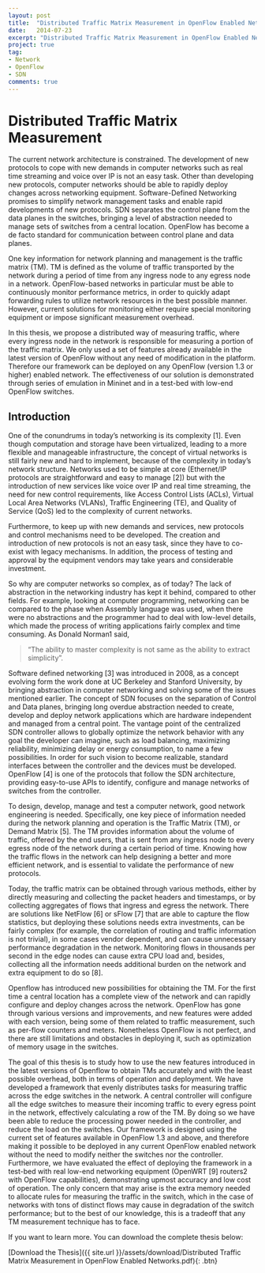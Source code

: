 ```yaml
---
layout: post
title:  "Distributed Traffic Matrix Measurement in OpenFlow Enabled Networks"
date:   2014-07-23
excerpt: "Distributed Traffic Matrix Measurement in OpenFlow Enabled Networks, using opensource tools"
project: true
tag:
- Network 
- OpenFlow
- SDN
comments: true
---
```


# Distributed Traffic Matrix Measurement

The current network architecture is constrained. The development of new protocols to cope with 
new demands in computer networks such as real time streaming and voice over IP is not an 
easy task. Other than developing new protocols, computer networks should be able to rapidly 
deploy changes across networking equipment. Software-Defined Networking promises to 
simplify network management tasks and enable rapid developments of new protocols. SDN 
separates the control plane from the data planes in the switches, bringing a level of abstraction 
needed to manage sets of switches from a central location. OpenFlow has become a de facto 
standard for communication between control plane and data planes. 

One key information for network planning and management is the traffic matrix (TM). TM is 
defined as the volume of traffic transported by the network during a period of time from any 
ingress node to any egress node in a network. OpenFlow-based networks in particular must be 
able to continuously monitor performance metrics, in order to quickly adapt forwarding rules to 
utilize network resources in the best possible manner. However, current solutions for monitoring 
either require special monitoring equipment or impose significant measurement overhead. 

In this thesis, we propose a distributed way of measuring traffic, where every ingress node in 
the network is responsible for measuring a portion of the traffic matrix. We only used a set of 
features already available in the latest version of OpenFlow without any need of modification in 
the platform. Therefore our framework can be deployed on any OpenFlow (version 1.3 or 
higher) enabled network. The effectiveness of our solution is demonstrated through series of 
emulation in Mininet and in a test-bed with low-end OpenFlow switches.

## Introduction

One of the conundrums in today’s networking is its complexity [1]. Even though computation
and storage have been virtualized, leading to a more flexible and manageable infrastructure, the
concept of virtual networks is still fairly new and hard to implement, because of the complexity in
today’s network structure. Networks used to be simple at core (Ethernet/IP protocols are
straightforward and easy to manage [2]) but with the introduction of new services like voice over
IP and real time streaming, the need for new control requirements, like Access Control Lists
(ACLs), Virtual Local Area Networks (VLANs), Traffic Engineering (TE), and Quality of Service
(QoS) led to the complexity of current networks. 

Furthermore, to keep up with new demands and services, new protocols and control
mechanisms need to be developed. The creation and introduction of new protocols is not an
easy task, since they have to co-exist with legacy mechanisms. In addition, the process of
testing and approval by the equipment vendors may take years and considerable investment.

So why are computer networks so complex, as of today? The lack of abstraction in the
networking industry has kept it behind, compared to other fields. For example, looking at
computer programming, networking can be compared to the phase when Assembly language
was used, when there were no abstractions and the programmer had to deal with low-level
details, which made the process of writing applications fairly complex and time consuming. As
Donald Norman1 said,

> “The ability to master complexity is not same as the ability to extract simplicity”.

Software defined networking [3] was introduced in 2008, as a concept evolving form the work
done at UC Berkeley and Stanford University, by bringing abstraction in computer networking
and solving some of the issues mentioned earlier. The concept of SDN focuses on the
separation of Control and Data planes, bringing long overdue abstraction needed to create,
develop and deploy network applications which are hardware independent and managed from a
central point. The vantage point of the centralized SDN controller allows to globally optimize the
network behavior with any goal the developer can imagine, such as load balancing, maximizing
reliability, minimizing delay or energy consumption, to name a few possibilities. In order for such
vision to become realizable, standard interfaces between the controller and the devices must be
developed. OpenFlow [4] is one of the protocols that follow the SDN architecture, providing
easy-to-use APIs to identify, configure and manage networks of switches from the controller. 

To design, develop, manage and test a computer network, good network engineering is needed.
Specifically, one key piece of information needed during the network planning and operation is
the Traffic Matrix (TM), or Demand Matrix [5]. The TM provides information about the volume of 
traffic, offered by the end users, that is sent from any ingress node to every egress node of the
network during a certain period of time. Knowing how the traffic flows in the network can help
designing a better and more efficient network, and is essential to validate the performance of
new protocols. 

Today, the traffic matrix can be obtained through various methods, either by directly measuring
and collecting the packet headers and timestamps, or by collecting aggregates of flows that
ingress and egress the network. There are solutions like NetFlow [6] or sFlow [7] that are able to
capture the flow statistics, but deploying these solutions needs extra investments, can be fairly
complex (for example, the correlation of routing and traffic information is not trivial), in some
cases vendor dependent, and can cause unnecessary performance degradation in the network.
Monitoring flows in thousands per second in the edge nodes can cause extra CPU load and,
besides, collecting all the information needs additional burden on the network and extra
equipment to do so [8]. 

Openflow has introduced new possibilities for obtaining the TM. For the first time a central
location has a complete view of the network and can rapidly configure and deploy changes
across the network. OpenFlow has gone through various versions and improvements, and new
features were added with each version, being some of them related to traffic measurement,
such as per-flow counters and meters. Nonetheless OpenFlow is not perfect, and there are still
limitations and obstacles in deploying it, such as optimization of memory usage in the switches. 

The goal of this thesis is to study how to use the new features introduced in the latest versions
of Openflow to obtain TMs accurately and with the least possible overhead, both in terms of
operation and deployment. We have developed a framework that evenly distributes tasks for
measuring traffic across the edge switches in the network. A central controller will configure all
the edge switches to measure their incoming traffic to every egress point in the network,
effectively calculating a row of the TM. By doing so we have been able to reduce the processing
power needed in the controller, and reduce the load on the switches. Our framework is designed
using the current set of features available in OpenFlow 1.3 and above, and therefore making it
possible to be deployed in any current OpenFlow enabled network without the need to modify
neither the switches nor the controller. Furthermore, we have evaluated the effect of deploying
the framework in a test-bed with real low-end networking equipment (OpenWRT [9] routers2 with
OpenFlow capabilities), demonstrating upmost accuracy and low cost of operation. The only
concern that may arise is the extra memory needed to allocate rules for measuring the traffic in
the switch, which in the case of networks with tons of distinct flows may cause in degradation of
the switch performance; but to the best of our knowledge, this is a tradeoff that any TM
measurement technique has to face. 

If you want to learn more. You can download the complete thesis below:

[Download the Thesis]({{ site.url }}/assets/download/Distributed Traffic Matrix Measurement in OpenFlow Enabled Networks.pdf){: .btn}